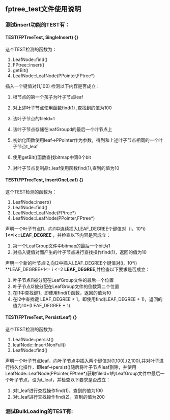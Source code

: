 ## fptree_test文件使用说明

### 测试insert功能的TEST有：

#### TEST(FPTreeTest, SingleInsert) {} 

这个TEST检测的函数为：

1. LeafNode::find()
2. FPtree::insert()
3. getBit()
4. LeafNode::LeafNode(PPointer,FPtree*)

插入一个键值对(1,100) 检测以下内容是否成立：

1. 根节点的第一个孩子为叶子节点leaf

2. 对上述叶子节点使用函数find(1) ,查找到的值为100
3. 该叶子节点的fileId=1
4. 该叶子节点存储在leafGroupd的最后一个叶节点上
5. 初始化函数使用leaf->PPointer作为参数，得到和上述叶子节点相同的一个叶子节点t_leaf
6. 使用getBit()函数查找bitmap中第0个bit
7. 对叶子节点复制品t_leaf使用函数find(1),查到的值为10

#### TEST(FPTreeTest, InsertOneLeaf) {}

这个TEST检测的函数为：

1. LeafNode::insert()
2. LeafNode::find()
3. LeafNode::LeafNode(FPtree*)
4. LeafNode::LeafNode(PPointer,FPtree*)

声明一个叶子节点l1，向l1中连续插入LEAF_DEGREE个键值对（i，10*i) **1<=i<=LEAF_DEGREE** ，并检查以下内容是否成立：

1. 第一个LeafGroup文件中bitmap的最后一个bit为1
2. 对插入键值对而产生的叶子节点进行查找操作find(1)，返回的值为10

声明一个新的叶节点l2,向l2中插入LEAF_DEGREE个键值对(i，10*i)  **LEAF_DEGREE+1<= i <=2 **LEAF_DEGREE**,并检查以下要求是否成立：

1. 叶子节点l1被分配在LeafGroup文件的最后一个位置
2. 叶子节点l2被分配在LeafGroup文件的倒数第二个位置
3. 在l1中查找键1，即使用find(1)函数，返回的值为10
4. 在l2中查找键 LEAF_DEGREE + 1，即使用find(LEAF_DEGREE + 1)，返回的值为10*(LEAF_DEGREE + 1)

#### TEST(FPTreeTest, PersistLeaf) {}

这个TEST检测的函数为:

1. LeafNode::persist()
2. leafNode::InsertNonFull()
3. LeafNode::find()

声明一个叶子节点leaf，向叶子节点中插入两个键值对(1,100),(2,100),并对叶子进行持久化操作，即leaf->persist()随后将叶子节点leaf删除，并使用LeafNode::LeafNode(PPointer,FPtree*)获取fileId=1的LeafGroup文件中最后一个叶子节点，设为t_leaf，并检查以下要求是否成立：

1. 对t_leaf进行查找操作find(1)，查到的值为100
2. 对t_leaf进行查找操作find(2)，查到的值为200

### 测试BulkLoading的TEST有:

